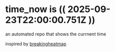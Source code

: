 # time_now is (( 2025-09-23T22:00:00.751Z ))

an automated repo that shows the currnent time

inspired by [breakingheatmap](https://github.com/breakingheatmap/breakingheatmap)